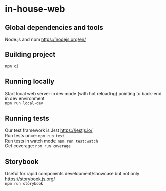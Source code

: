 # in-house-web

## Global dependencies and tools
Node.js and npm https://nodejs.org/en/
  
## Building project 
`npm ci`

## Running locally
Start local web server in dev mode (with hot reloading) pointing to back-end in dev environment   
`npm run local-dev`   

## Running tests
Our test framework is Jest https://jestjs.io/  
Run tests once: `npm run test`  
Run tests in watch mode: `npm run test:watch`  
Get coverage: `npm run coverage`  

## Storybook
Useful for rapid components development/showcase but not only https://storybook.js.org/  
`npm run storybook`
